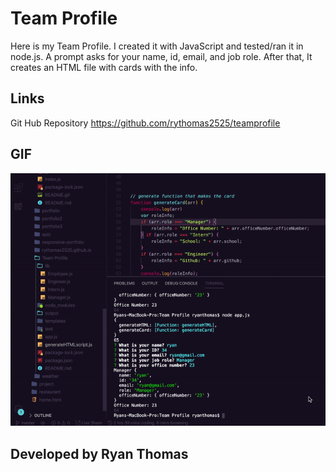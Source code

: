 # Team Profile
Here is my Team Profile. I created it with JavaScript and tested/ran it in node.js. A prompt asks for your name, id, email, and job role. After that, It creates an HTML file with cards with the info.
  

##  Links
Git Hub Repository
https://github.com/rythomas2525/teamprofile




## GIF
![Image description](README.gif)

## Developed by Ryan Thomas
